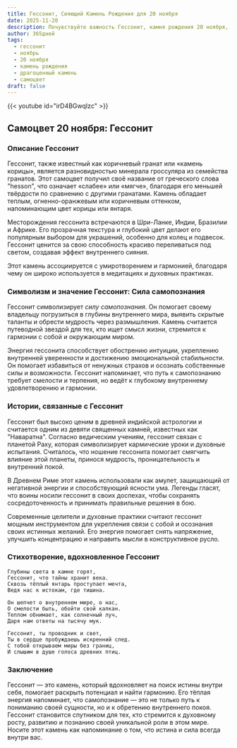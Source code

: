 ```yaml
---
title: Гессонит, Сияющий Камень Рождения для 20 ноября
date: 2025-11-20
description: Почувствуйте важность Гессонит, камня рождения 20 ноября, который символизирует Сила самопознания. Пусть его красота и значение осветят ваш день.
author: 365дней
tags:
  - гессонит
  - ноябрь
  - 20 ноября
  - камень рождения
  - драгоценный камень
  - самоцвет
draft: false
---
```


{{< youtube id="irD4BGwqIzc" >}}

## Самоцвет 20 ноября: Гессонит

### Описание Гессонит

Гессонит, также известный как коричневый гранат или «камень корицы», является разновидностью минерала гроссуляра из семейства гранатов. Этот самоцвет получил своё название от греческого слова "hesson", что означает «слабее» или «мягче», благодаря его меньшей твёрдости по сравнению с другими гранатами. Камень обладает теплым, огненно-оранжевым или коричневым оттенком, напоминающим цвет корицы или янтаря.

Месторождения гессонита встречаются в Шри-Ланке, Индии, Бразилии и Африке. Его прозрачная текстура и глубокий цвет делают его популярным выбором для украшений, особенно для колец и подвесок. Гессонит ценится за свою способность красиво переливаться под светом, создавая эффект внутреннего сияния.

Этот камень ассоциируется с умиротворением и гармонией, благодаря чему он широко используется в медитациях и духовных практиках.

### Символизм и значение Гессонит: Сила самопознания

Гессонит символизирует _силу самопознания_. Он помогает своему владельцу погрузиться в глубины внутреннего мира, выявить скрытые таланты и обрести мудрость через размышления. Камень считается путеводной звездой для тех, кто ищет смысл жизни, стремится к гармонии с собой и окружающим миром.

Энергия гессонита способствует обострению интуиции, укреплению внутренней уверенности и достижению эмоциональной стабильности. Он помогает избавиться от ненужных страхов и осознать собственные силы и возможности. Гессонит напоминает, что путь к самопознанию требует смелости и терпения, но ведёт к глубокому внутреннему удовлетворению и гармонии.

### Истории, связанные с Гессонит

Гессонит был высоко ценим в древней индийской астрологии и считается одним из девяти священных камней, известных как "Наваратна". Согласно ведическим учениям, гессонит связан с планетой Раху, которая символизирует кармические уроки и духовные испытания. Считалось, что ношение гессонита помогает смягчить влияние этой планеты, принося мудрость, проницательность и внутренний покой.

В Древнем Риме этот камень использовали как амулет, защищающий от негативной энергии и способствующий ясности ума. Легенды гласят, что воины носили гессонит в своих доспехах, чтобы сохранять сосредоточенность и принимать правильные решения в бою.

Современные целители и духовные практики считают гессонит мощным инструментом для укрепления связи с собой и осознания своих истинных желаний. Его энергия помогает снять напряжение, улучшить концентрацию и направить мысли в конструктивное русло.

### Стихотворение, вдохновленное Гессонит

```
Глубины света в камне горят,  
Гессонит, что тайны хранит века.  
Сквозь тёплый янтарь проступает мечта,  
Ведя нас к истокам, где тишина.

Он шепчет о внутреннем мире, о нас,  
О смелости быть, обойти свой капкан.  
Теплом обнимает, как солнечный луч,  
Даря нам ответы на тысячу мук.

Гессонит, ты проводник и свет,  
Ты в сердце пробуждаешь искренний след.  
С тобой открываем миры без границ,  
И слышим в душе голоса древних птиц.
```

### Заключение

Гессонит — это камень, который вдохновляет на поиск истины внутри себя, помогает раскрыть потенциал и найти гармонию. Его тёплая энергия напоминает, что самопознание — это не только путь к пониманию своей сущности, но и к обретению внутреннего покоя. Гессонит становится спутником для тех, кто стремится к духовному росту, развитию и познанию своей уникальной роли в этом мире. Носите этот камень как напоминание о том, что истина и сила всегда внутри вас.